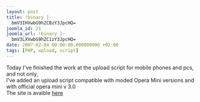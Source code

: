 ```yaml
---
layout: post
title: !binary |-
  bmV3IHVwbG9hZCBzY3JpcHQ=
joomla_id: 21
joomla_url: !binary |-
  bmV3LXVwbG9hZC1zY3JpcHQ=
date: 2007-02-04 00:00:00.000000000 +02:00
tags: [PHP, upload, script]
---
```

<p>Today I've finished the work at the upload script for mobile phones and pcs, and not only,<br />I've added  an upload script compatible with moded Opera  Mini versions and with official opera mini v 3.0 <br />The site is avaible <a href="http://oprod.freepage.ro/upload/">here</a></p>
